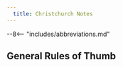 ```yaml
---
  title: Christchurch Notes
---
```


--8<-- "includes/abbreviations.md"

## General Rules of Thumb



